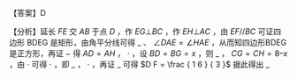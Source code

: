 【答案】D

【分析】延长 $F E$ 交 $A B$ 于点 $D$ ，作 $E G \bot B C$ ，作 $E H \bot A C$ ，由 $E F / / B C$ 可证四边形 BDEG 是矩形，由角平分线可得 $\_$ 、 $\angle D A E { = } \angle H A E$ ，从而知四边形BDEG是正方形，再证 $-$ 得 $A D { = } A H$ ， $\cdot$ ，设 $B D { = } B G { = } x$ ，则 $\_$ ， $C G { = } C H { = } 8 – x$ ，由 $\cdot$ 可得 $\cdot$ ，即 $\_$ ， $\cdot$ ，再证 $\_$ 可得 $D F = \frac { 1 6 } { 3 }$ 据此得出 $\_$
